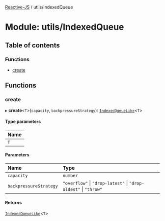 [Reactive-JS](../README.md) / utils/IndexedQueue

# Module: utils/IndexedQueue

## Table of contents

### Functions

- [create](utils_IndexedQueue.md#create)

## Functions

### create

▸ **create**<`T`\>(`capacity`, `backpressureStrategy`): [`IndexedQueueLike`](../interfaces/utils.IndexedQueueLike.md)<`T`\>

#### Type parameters

| Name |
| :------ |
| `T` |

#### Parameters

| Name | Type |
| :------ | :------ |
| `capacity` | `number` |
| `backpressureStrategy` | ``"overflow"`` \| ``"drop-latest"`` \| ``"drop-oldest"`` \| ``"throw"`` |

#### Returns

[`IndexedQueueLike`](../interfaces/utils.IndexedQueueLike.md)<`T`\>
